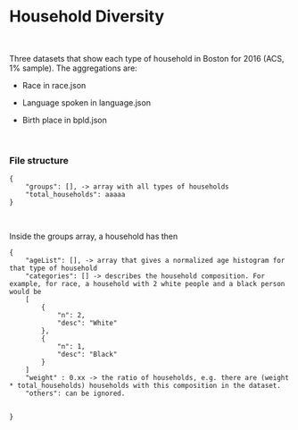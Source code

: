 Household Diversity
===================

 

Three datasets that show each type of household in Boston for 2016 (ACS, 1%
sample). The aggregations are:

-   Race in race.json

-   Language spoken in language.json

-   Birth place in bpld.json

 

### File structure

~~~~~~~~~~~~~~~~~~~~~~~~~~~~~~~~~~~~~~~~~~~~~~~~~~~~~~~~~~~~~~~~~~~~~~~~~~~~~~~~
{
    "groups": [], -> array with all types of households
    "total_households": aaaaa
}
~~~~~~~~~~~~~~~~~~~~~~~~~~~~~~~~~~~~~~~~~~~~~~~~~~~~~~~~~~~~~~~~~~~~~~~~~~~~~~~~

 

Inside the groups array, a household has then

~~~~~~~~~~~~~~~~~~~~~~~~~~~~~~~~~~~~~~~~~~~~~~~~~~~~~~~~~~~~~~~~~~~~~~~~~~~~~~~~
{
    "ageList": [], -> array that gives a normalized age histogram for that type of household
    "categories": [] -> describes the household composition. For example, for race, a household with 2 white people and a black person would be
    [
        {
            "n": 2,
            "desc": "White"
        },
        {
            "n": 1,
            "desc": "Black"
        }
    ]
    "weight" : 0.xx -> the ratio of households, e.g. there are (weight * total_households) households with this composition in the dataset. 
    "others": can be ignored.


}
~~~~~~~~~~~~~~~~~~~~~~~~~~~~~~~~~~~~~~~~~~~~~~~~~~~~~~~~~~~~~~~~~~~~~~~~~~~~~~~~
